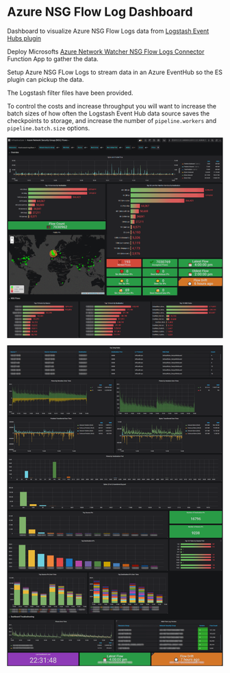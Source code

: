 # Azure NSG Flow Log Dashboard
Dashboard to visualize Azure NSG Flow Logs data from [Logstash Event Hubs plugin](https://www.elastic.co/guide/en/logstash/current/plugins-inputs-azure_event_hubs.html)

Deploy Microsofts [Azure Network Watcher NSG Flow Logs Connector](https://github.com/microsoft/AzureNetworkWatcherNSGFlowLogsConnector) Function App to gather the data.

Setup Azure NSG FLow Logs to stream data in an Azure EventHub so the ES plugin can pickup the data.

The Logstash filter files have been provided.

To control the costs and increase throughput you will want to increase the batch sizes of how often the Logstash Event Hub data source saves the checkpoints to storage, and increase the number of `pipeline.workers` and `pipeline.batch.size` options.

![Azure NSG Flow Log Dashboard](./grafana-azure-nsgflow-log01.png)

![Azure NSG Flow Log Dashboard](./grafana-azure-nsgflow-log02.png)

